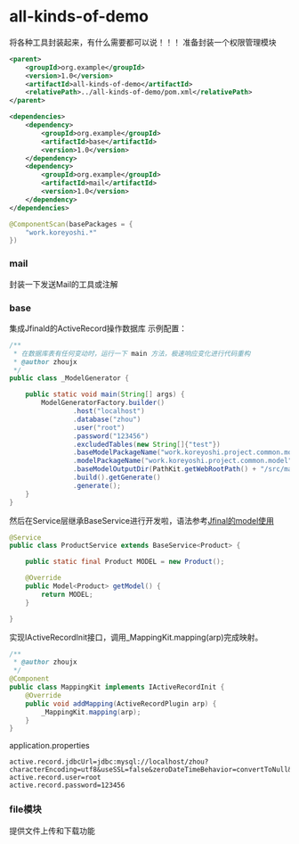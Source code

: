 # all-kinds-of-demo
将各种工具封装起来，有什么需要都可以说！！！
准备封装一个权限管理模块
```xml
<parent>
    <groupId>org.example</groupId>
    <version>1.0</version>
    <artifactId>all-kinds-of-demo</artifactId>
    <relativePath>../all-kinds-of-demo/pom.xml</relativePath>
</parent>

<dependencies>
    <dependency>
        <groupId>org.example</groupId>
        <artifactId>base</artifactId>
        <version>1.0</version>
    </dependency>
    <dependency>
        <groupId>org.example</groupId>
        <artifactId>mail</artifactId>
        <version>1.0</version>
    </dependency>
</dependencies>
```
```java
@ComponentScan(basePackages = {
    "work.koreyoshi.*"
})
```

### mail
封装一下发送Mail的工具或注解

### base
集成Jfinald的ActiveRecord操作数据库
示例配置：
```java
/**
 * 在数据库表有任何变动时，运行一下 main 方法，极速响应变化进行代码重构
 * @author zhoujx
 */
public class _ModelGenerator {

	public static void main(String[] args) {
		ModelGeneratorFactory.builder()
				.host("localhost")
				.database("zhou")
				.user("root")
				.password("123456")
				.excludedTables(new String[]{"test"})
				.baseModelPackageName("work.koreyoshi.project.common.model.base")
				.modelPackageName("work.koreyoshi.project.common.model")
				.baseModelOutputDir(PathKit.getWebRootPath() + "/src/main/java/work/koreyoshi/project/common/model/base")
				.build().getGenerate()
				.generate();
	}
}
```
然后在Service层继承BaseService进行开发啦，语法参考[Jfinal的model使用](http://www.jfinal.com/doc/5-3)
```java
@Service
public class ProductService extends BaseService<Product> {

    public static final Product MODEL = new Product();

    @Override
    public Model<Product> getModel() {
        return MODEL;
    }

}
```
实现IActiveRecordInit接口，调用_MappingKit.mapping(arp)完成映射。
```java
/**
 * @author zhoujx
 */
@Component
public class MappingKit implements IActiveRecordInit {
    @Override
    public void addMapping(ActiveRecordPlugin arp) {
        _MappingKit.mapping(arp);
    }
}
```

application.properties
```
active.record.jdbcUrl=jdbc:mysql://localhost/zhou?characterEncoding=utf8&useSSL=false&zeroDateTimeBehavior=convertToNull&serverTimezone=UTC
active.record.user=root
active.record.password=123456
```
### file模块
提供文件上传和下载功能
